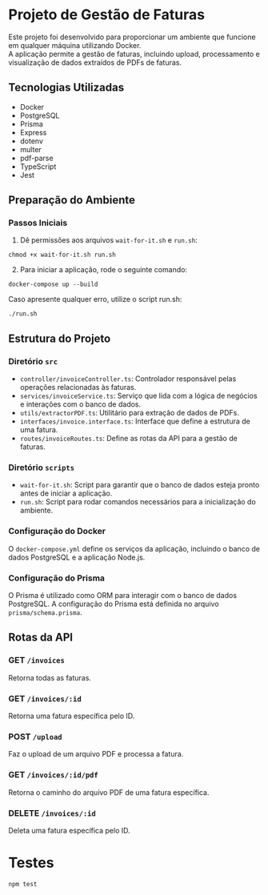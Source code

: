# Projeto de Gestão de Faturas

Este projeto foi desenvolvido para proporcionar um ambiente que funcione em qualquer máquina utilizando Docker.  
A aplicação permite a gestão de faturas, incluindo upload, processamento e visualização de dados extraídos de PDFs de faturas.

## Tecnologias Utilizadas

- Docker
- PostgreSQL
- Prisma
- Express
- dotenv
- multer
- pdf-parse
- TypeScript
- Jest

## Preparação do Ambiente

### Passos Iniciais

1. Dê permissões aos arquivos `wait-for-it.sh` e `run.sh`:
   
`chmod +x wait-for-it.sh run.sh`

2. Para iniciar a aplicação, rode o seguinte comando:

`docker-compose up --build`

Caso apresente qualquer erro, utilize o script run.sh:

`./run.sh`


## Estrutura do Projeto

### Diretório `src`

- `controller/invoiceController.ts`: Controlador responsável pelas operações relacionadas às faturas.
- `services/invoiceService.ts`: Serviço que lida com a lógica de negócios e interações com o banco de dados.
- `utils/extractorPDF.ts`: Utilitário para extração de dados de PDFs.
- `interfaces/invoice.interface.ts`: Interface que define a estrutura de uma fatura.
- `routes/invoiceRoutes.ts`: Define as rotas da API para a gestão de faturas.

### Diretório `scripts`

- `wait-for-it.sh`: Script para garantir que o banco de dados esteja pronto antes de iniciar a aplicação.
- `run.sh`: Script para rodar comandos necessários para a inicialização do ambiente.

### Configuração do Docker

O `docker-compose.yml` define os serviços da aplicação, incluindo o banco de dados PostgreSQL e a aplicação Node.js.

### Configuração do Prisma

O Prisma é utilizado como ORM para interagir com o banco de dados PostgreSQL. A configuração do Prisma está definida no arquivo `prisma/schema.prisma`.

## Rotas da API

### GET `/invoices`

Retorna todas as faturas.

### GET `/invoices/:id`

Retorna uma fatura específica pelo ID.

### POST `/upload`

Faz o upload de um arquivo PDF e processa a fatura.

### GET `/invoices/:id/pdf`

Retorna o caminho do arquivo PDF de uma fatura específica.

### DELETE `/invoices/:id`

Deleta uma fatura específica pelo ID.


# Testes
`npm test`
